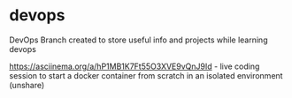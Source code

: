 # devops
DevOps Branch created to store useful info and projects while learning devops

https://asciinema.org/a/hP1MB1K7Ft55O3XVE9vQnJ9Id - live coding session to start a docker container from scratch in an isolated environment (unshare)
